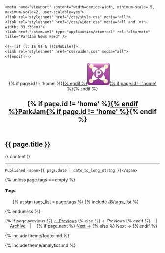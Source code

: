 <!doctype html>
<!--[if lt IE 7]> <html class="no-js lt-ie9 lt-ie8 lt-ie7" lang="en"> <![endif]-->
<!--[if IE 7]>    <html class="no-js lt-ie9 lt-ie8" lang="en"> <![endif]-->
<!--[if IE 8]>    <html class="no-js lt-ie9" lang="en"> <![endif]-->
<!--[if gt IE 8]><!--> <html class="no-js" lang="en"> <!--<![endif]-->
<head>
    <meta charset="utf-8">
    <title>{{ page.title }}</title>
    <meta name="description" content="free mobile app for finding parking">
    <link rel="shortcut icon" href="/favicon.ico">
  
    <meta name="viewport" content="width=device-width, minimum-scale=.5, maximum-scale=2, user-scalable=yes">
    <link rel="stylesheet" href="/css/style.css" media="all">
    <link rel="stylesheet" href="/css/wider.css" media="all and (min-width: 33.236em)">
    <link href="/atom.xml" type="application/atom+xml" rel="alternate" title="ParkJam News Feed" />

    <!--[if (lt IE 9) & (!IEMobile)]>
    <link rel="stylesheet" href="css/wider.css" media="all">
    <![endif]-->
</head>
<body>
<article id="container" class="blog">
  <header>
      <div class="logo">{% if page.id != 'home' %}<a href="/">{% endif %}<img src="/img/parking72px-purple.png" alt="logo"/>{% if page.id != 'home' %}</a>{% endif %}</div>
      <h1 class="appname">{% if page.id != 'home' %}<a href="/">{% endif %}ParkJam{% if page.id != 'home' %}</a>{% endif %}</h1>
  </header>


<div class="page-header">
  <h1>{{ page.title }}</h1>
</div>

<section>
  {{ content }}

  <hr>
  <div class="published">
    
    Published <span>{{ page.date | date_to_long_string }}</span>

  {% unless page.tags == empty %}
    <h4>Tags</h4>
    <ul class="tag_box">
    {% assign tags_list = page.tags %}
    {% include JB/tags_list %}
    </ul>
  {% endunless %}  
  </div>
  
  <div class="pagination">
    {% if page.previous %}
      <span class="prev"><a href="{{ BASE_PATH }}{{ page.previous.url }}" title="{{ page.previous.title }}">&larr; Previous</a></span>
    {% else %}
      <span class="prev disabled">&larr; Previous</span>
    {% endif %}
      &nbsp;&nbsp;&nbsp;|&nbsp;&nbsp;&nbsp; <span><a href="{{ BASE_PATH }}{{ site.JB.archive_path }}">Archive</a></span> &nbsp;&nbsp;&nbsp;|&nbsp;&nbsp;&nbsp;
    {% if page.next %}
      <span class="next"><a href="{{ BASE_PATH }}{{ page.next.url }}" title="{{ page.next.title }}">Next &rarr;</a></span>
    {% else %}
      <span class="next disabled">Next &rarr;</span>
    {% endif %}
  </div>

</section>

{% include theme/footer.md %}
</article>

{% include theme/analytics.md %}
</body>
</html>
